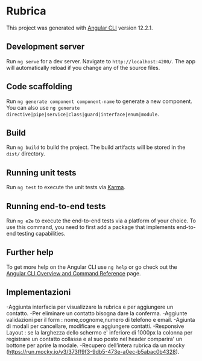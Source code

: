 # Rubrica

This project was generated with [Angular CLI](https://github.com/angular/angular-cli) version 12.2.1.

## Development server

Run `ng serve` for a dev server. Navigate to `http://localhost:4200/`. The app will automatically reload if you change any of the source files.

## Code scaffolding

Run `ng generate component component-name` to generate a new component. You can also use `ng generate directive|pipe|service|class|guard|interface|enum|module`.

## Build

Run `ng build` to build the project. The build artifacts will be stored in the `dist/` directory.

## Running unit tests

Run `ng test` to execute the unit tests via [Karma](https://karma-runner.github.io).

## Running end-to-end tests

Run `ng e2e` to execute the end-to-end tests via a platform of your choice. To use this command, you need to first add a package that implements end-to-end testing capabilities.

## Further help

To get more help on the Angular CLI use `ng help` or go check out the [Angular CLI Overview and Command Reference](https://angular.io/cli) page.

## Implementazioni

-Aggiunta interfacia per visualizzare la rubrica e per aggiungere un contatto.
-Per eliminare un contatto bisogna dare la conferma.
-Aggiunte validazioni per il form : nome,cognome,numero di telefono e email.
-Agiunta di modali per cancellare, modificare e aggiungere contatti.
-Responsive Layout : se la larghezza dello schermo e' inferiore di 1000px la colonna per registrare un contatto collassa e al suo posto nel header comparira' un bottone per aprire la modale.
-Recupero dell’intera rubrica da un mocky (https://run.mocky.io/v3/373ff9f3-9db5-473e-a0ec-b5abac0b4328).

